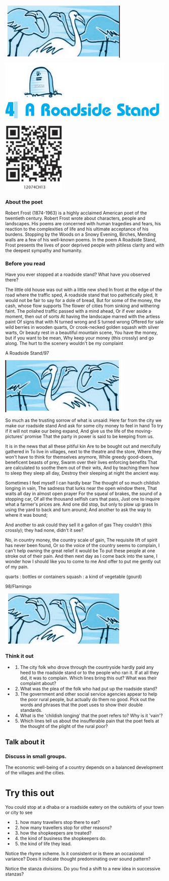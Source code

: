 ![](_page_0_Picture_0.jpeg)

![](_page_0_Picture_1.jpeg)

![](_page_0_Picture_2.jpeg)

### About the poet

Robert Frost (1874-1963) is a highly acclaimed American poet of the twentieth century. Robert Frost wrote about characters, people and landscapes. His poems are concerned with human tragedies and fears, his reaction to the complexities of life and his ultimate acceptance of his burdens. Stopping by the Woods on a Snowy Evening, Birches, Mending walls are a few of his well-known poems. In the poem A Roadside Stand, Frost presents the lives of poor deprived people with pitiless clarity and with the deepest sympathy and humanity.

### Before you read

Have you ever stopped at a roadside stand? What have you observed there?

The little old house was out with a little new shed In front at the edge of the road where the traffic sped, A roadside stand that too pathetically pled, It would not be fair to say for a dole of bread, But for some of the money, the cash, whose flow supports The flower of cities from sinking and withering faint. The polished traffic passed with a mind ahead, Or if ever aside a moment, then out of sorts At having the landscape marred with the artless paint Of signs that with N turned wrong and S turned wrong Offered for sale wild berries in wooden quarts, Or crook-necked golden squash with silver warts, Or beauty rest in a beautiful mountain scene, You have the money, but if you want to be mean, Why keep your money (this crossly) and go along. The hurt to the scenery wouldn't be my complaint

A Roadside Stand/97

![](_page_1_Picture_0.jpeg)

So much as the trusting sorrow of what is unsaid: Here far from the city we make our roadside stand And ask for some city money to feel in hand To try if it will not make our being expand, And give us the life of the moving-pictures' promise That the party in power is said to be keeping from us.

It is in the news that all these pitiful kin Are to be bought out and mercifully gathered in To live in villages, next to the theatre and the store, Where they won't have to think for themselves anymore, While greedy good-doers, beneficent beasts of prey, Swarm over their lives enforcing benefits That are calculated to soothe them out of their wits, And by teaching them how to sleep they sleep all day, Destroy their sleeping at night the ancient way.

Sometimes I feel myself I can hardly bear The thought of so much childish longing in vain, The sadness that lurks near the open window there, That waits all day in almost open prayer For the squeal of brakes, the sound of a stopping car, Of all the thousand selfish cars that pass, Just one to inquire what a farmer's prices are. And one did stop, but only to plow up grass In using the yard to back and turn around; And another to ask the way to where it was bound;

And another to ask could they sell it a gallon of gas They couldn't (this crossly); they had none, didn't it see?

No, in country money, the country scale of gain, The requisite lift of spirit has never been found, Or so the voice of the country seems to complain, I can't help owning the great relief it would be To put these people at one stroke out of their pain. And then next day as I come back into the sane, I wonder how I should like you to come to me And offer to put me gently out of my pain.

quarts : bottles or containers squash : a kind of vegetable (gourd)

98/Flamingo

![](_page_2_Picture_0.jpeg)

### Think it out

- 1. The city folk who drove through the countryside hardly paid any heed to the roadside stand or to the people who ran it. If at all they did, it was to complain. Which lines bring this out? What was their complaint about?
- 2. What was the plea of the folk who had put up the roadside stand?
- 3. The government and other social service agencies appear to help the poor rural people, but actually do them no good. Pick out the words and phrases that the poet uses to show their double standards.
- 4. What is the 'childish longing' that the poet refers to? Why is it 'vain'?
- 5. Which lines tell us about the insufferable pain that the poet feels at the thought of the plight of the rural poor?

## Talk about it

### Discuss in small groups.

The economic well-being of a country depends on a balanced development of the villages and the cities.

# Try this out

You could stop at a dhaba or a roadside eatery on the outskirts of your town or city to see

- 1. how many travellers stop there to eat?
- 2. how many travellers stop for other reasons?
- 3. how the shopkeepers are treated?
- 4. the kind of business the shopkeepers do.
- 5. the kind of life they lead.

Notice the rhyme scheme. Is it consistent or is there an occasional variance? Does it indicate thought predominating over sound pattern?

Notice the stanza divisions. Do you find a shift to a new idea in successive stanzas?

